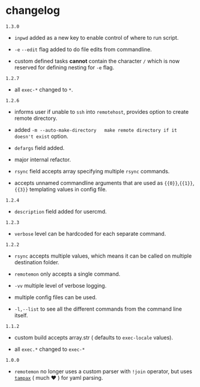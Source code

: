 # changelog

`1.3.0`

- `inpwd` added as a new key to enable control of where to run script.

- `-e` `--edit` flag added to do file edits from commandline.

- custom defined tasks **cannot** contain the character `/` which is now reserved for defining nesting for `-e` flag.

`1.2.7`

- all `exec-*` changed to `*`.

`1.2.6`

- informs user if unable to `ssh` into `remotehost`, provides option to create remote directory.

- added `-m --auto-make-directory   make remote directory if it doesn't exist` option.

- `defargs` field added.

- major internal refactor.

- `rsync` field accepts array specifying multiple `rsync` commands.

- accepts unnamed commandline arguments that are used as `{{0}}`,`{{1}}`,`{{3}}` templating values in config file.

`1.2.4`

- `description` field added for usercmd.

`1.2.3`

- `verbose` level can be hardcoded for each separate command.

`1.2.2`

- `rsync` accepts multiple values, which means it can be called on multiple destination folder.

- `remotemon` only accepts a single command.

- `-vv` multiple level of verbose logging.

- multiple config files can be used.

- `-l,--list` to see all the different commands from the command line itself.

`1.1.2`

- custom build accepts array.str ( defaults to `exec-locale` values).

- all `exec.*` changed to `exec-*`

`1.0.0`

- `remotemon` no longer uses a custom parser with `!join` operator, but uses [`tampax`](https://github.com/arthurlacoste/tampa/) ( much ♥️ ) for yaml parsing.
